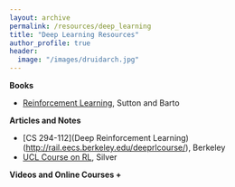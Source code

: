 ```yaml
---
layout: archive
permalink: /resources/deep_learning
title: "Deep Learning Resources"
author_profile: true
header:
  image: "/images/druidarch.jpg"
---
```


<b>Books</b>
+ [Reinforcement Learning](http://incompleteideas.net/book/the-book-2nd.html), Sutton and Barto

<b>Articles and Notes</b>
+ [CS 294-112](Deep Reinforcement Learning)(http://rail.eecs.berkeley.edu/deeprlcourse/), Berkeley
+ [UCL Course on RL](www0.cs.ucl.ac.uk/staff/d.silver/web/Teaching.html), Silver

<b>Videos and Online Courses</a>
+
